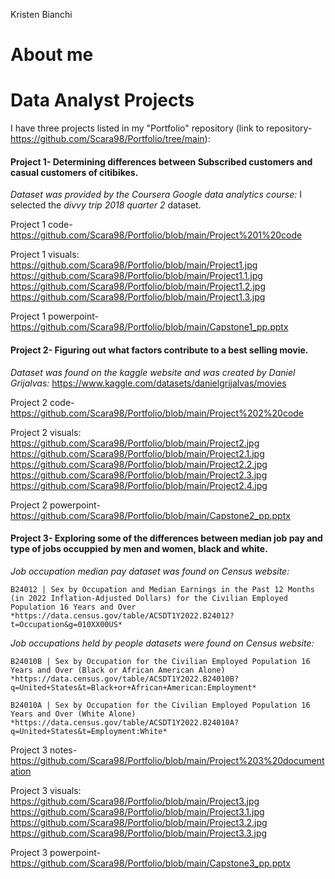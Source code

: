 Kristen Bianchi
# About me
# Data Analyst Projects
I have three projects listed in my "Portfolio" repository (link to repository- https://github.com/Scara98/Portfolio/tree/main):

#### **Project 1**- Determining differences between Subscribed customers and casual customers of citibikes. 

  *Dataset was provided by the Coursera Google data analytics course:* I selected the *divvy trip 2018 quarter 2* dataset.

  Project 1 code- https://github.com/Scara98/Portfolio/blob/main/Project%201%20code
 
  Project 1 visuals:
   https://github.com/Scara98/Portfolio/blob/main/Project1.jpg
   https://github.com/Scara98/Portfolio/blob/main/Project1.1.jpg
   https://github.com/Scara98/Portfolio/blob/main/Project1.2.jpg
   https://github.com/Scara98/Portfolio/blob/main/Project1.3.jpg
  
  Project 1 powerpoint- https://github.com/Scara98/Portfolio/blob/main/Capstone1_pp.pptx

#### **Project 2**- Figuring out what factors contribute to a best selling movie.

  *Dataset was found on the kaggle website and was created by Daniel Grijalvas:* https://www.kaggle.com/datasets/danielgrijalvas/movies

  Project 2 code- https://github.com/Scara98/Portfolio/blob/main/Project%202%20code
  
  Project 2 visuals:
   https://github.com/Scara98/Portfolio/blob/main/Project2.jpg
   https://github.com/Scara98/Portfolio/blob/main/Project2.1.jpg
   https://github.com/Scara98/Portfolio/blob/main/Project2.2.jpg
   https://github.com/Scara98/Portfolio/blob/main/Project2.3.jpg
   https://github.com/Scara98/Portfolio/blob/main/Project2.4.jpg
 
 Project 2 powerpoint- https://github.com/Scara98/Portfolio/blob/main/Capstone2_pp.pptx

#### **Project 3**- Exploring some of the differences between median job pay and type of jobs occuppied by men and women, black and white.
 
  *Job occupation median pay dataset was found on Census website:* 
  
    B24012 | Sex by Occupation and Median Earnings in the Past 12 Months (in 2022 Inflation-Adjusted Dollars) for the Civilian Employed Population 16 Years and Over
    *https://data.census.gov/table/ACSDT1Y2022.B24012?t=Occupation&g=010XX00US*
  
  *Job occupations held by people datasets were found on Census website:*
  
    B24010B | Sex by Occupation for the Civilian Employed Population 16 Years and Over (Black or African American Alone)
    *https://data.census.gov/table/ACSDT1Y2022.B24010B?q=United+States&t=Black+or+African+American:Employment*
    
    B24010A | Sex by Occupation for the Civilian Employed Population 16 Years and Over (White Alone)
    *https://data.census.gov/table/ACSDT1Y2022.B24010A?q=United+States&t=Employment:White*

   Project 3 notes- https://github.com/Scara98/Portfolio/blob/main/Project%203%20documentation
   
   Project 3 visuals:
    https://github.com/Scara98/Portfolio/blob/main/Project3.jpg
    https://github.com/Scara98/Portfolio/blob/main/Project3.1.jpg
    https://github.com/Scara98/Portfolio/blob/main/Project3.2.jpg
    https://github.com/Scara98/Portfolio/blob/main/Project3.3.jpg
   
   Project 3 powerpoint- https://github.com/Scara98/Portfolio/blob/main/Capstone3_pp.pptx




